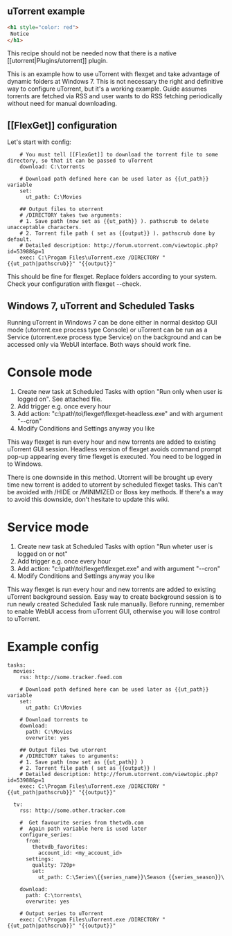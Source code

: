 ## uTorrent example

```html
<h1 style="color: red">
 Notice
</h1>
```

  This recipe should not be needed now that there is a native [[utorrent|Plugins/utorrent]] plugin.

This is an example how to use uTorrent with flexget and take advantage of dynamic folders at Windows 7. This is not necessary the right and definitive way to configure uTorrent, but it's a working example. Guide assumes torrents are fetched via RSS and user wants to do RSS fetching periodically without need for manual downloading.

## [[FlexGet]] configuration

Let's start with config:


        # You must tell [[FlexGet]] to download the torrent file to some directory, so that it can be passed to uTorrent
        download: C:\torrents
    
        # Download path defined here can be used later as {{ut_path}} variable
        set:
          ut_path: C:\Movies
    
        ## Output files to utorrent
        # /DIRECTORY takes two arguments:
        # 1. Save path (now set as {{ut_path}} ). pathscrub to delete unacceptable characters.
        # 2. Torrent file path ( set as {{output}} ). pathscrub done by default.
        # Detailed description: http://forum.utorrent.com/viewtopic.php?id=53988&p=1
        exec: C:\Progam Files\uTorrent.exe /DIRECTORY "{{ut_path|pathscrub}}" "{{output}}"


This should be fine for flexget. Replace folders according to your system. Check your configuration with flexget --check.

## Windows 7, uTorrent and Scheduled Tasks 

Running uTorrent in Windows 7 can be done either in normal desktop GUI mode (utorrent.exe process type Console) or uTorrent can be run as a Service (utorrent.exe process type Service) on the background and can be accessed only via WebUI interface. Both ways should work fine.

# Console mode
1. Create new task at Scheduled Tasks with option "Run only when user is logged on". See attached file.
2. Add trigger e.g. once every hour
3. Add action: "c:\path\to\flexget\flexget-headless.exe" and with argument "--cron"
4. Modify Conditions and Settings anyway you like

This way flexget is run every hour and new torrents are added to existing uTorrent GUI session. Headless version of flexget avoids command prompt pop-up appearing every time flexget is executed. You need to be logged in to Windows.

There is one downside in this method. Utorrent will be brought up every time new torrent is added to utorrent by scheduled flexget tasks. This can't be avoided with /HIDE or /MINIMIZED or Boss key methods. If there's a way to avoid this downside, don't hesitate to update this wiki.

# Service mode
1. Create new task at Scheduled Tasks with option "Run wheter user is logged on or not"
2. Add trigger e.g. once every hour
3. Add action: "c:\path\to\flexget\flexget.exe" and with argument "--cron"
4. Modify Conditions and Settings anyway you like

This way flexget is run every hour and new torrents are added to existing uTorrent background session. Easy way to create background session is to run newly created Scheduled Task rule manually. Before running, remember to enable WebUI access from uTorrent GUI, otherwise you will lose control to uTorrent.

# Example config


    tasks:
      movies:
        rss: http://some.tracker.feed.com
        
        # Download path defined here can be used later as {{ut_path}} variable
        set:
          ut_path: C:\Movies
    
        # Download torrents to
        download: 
          path: C:\Movies
          overwrite: yes
    
        ## Output files two utorrent
        # /DIRECTORY takes to arguments:
        # 1. Save path (now set as {{ut_path}} )
        # 2. Torrent file path ( set as {{output}} )
        # Detailed description: http://forum.utorrent.com/viewtopic.php?id=53988&p=1
        exec: C:\Progam Files\uTorrent.exe /DIRECTORY "{{ut_path|pathscrub}}" "{{output}}"
    
      tv:
        rss: http://some.other.tracker.com
    
        #  Get favourite series from thetvdb.com
        #  Again path variable here is used later
        configure_series:
          from: 
            thetvdb_favorites:
              account_id: <my_account_id>
          settings:
            quality: 720p+
            set:
              ut_path: C:\Series\{{series_name}}\Season {{series_season}}\
          
        download: 
          path: C:\torrents\
          overwrite: yes
        
        # Output series to uTorrent
        exec: C:\Progam Files\uTorrent.exe /DIRECTORY "{{ut_path|pathscrub}}" "{{output}}"
        

